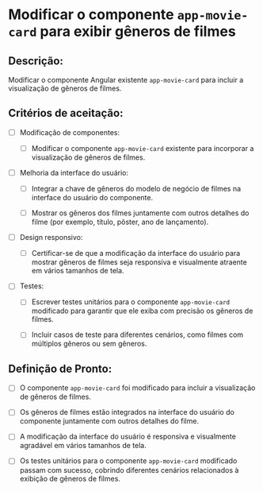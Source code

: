 # Modificar o componente `app-movie-card` para exibir gêneros de filmes

## Descrição:

Modificar o componente Angular existente `app-movie-card` para incluir a visualização de gêneros de filmes.

## Critérios de aceitação:

- [ ] Modificação de componentes:

     - [ ] Modificar o componente `app-movie-card` existente para incorporar a visualização de gêneros de filmes.

- [ ] Melhoria da interface do usuário:

     - [ ] Integrar a chave de gêneros do modelo de negócio de filmes na interface do usuário do componente.

     - [ ] Mostrar os gêneros dos filmes juntamente com outros detalhes do filme (por exemplo, título, pôster, ano de lançamento).

- [ ] Design responsivo:

     - [ ] Certificar-se de que a modificação da interface do usuário para mostrar gêneros de filmes seja responsiva e visualmente atraente em vários tamanhos de tela.

- [ ] Testes:

     - [ ] Escrever testes unitários para o componente `app-movie-card` modificado para garantir que ele exiba com precisão os gêneros de filmes.

     - [ ] Incluir casos de teste para diferentes cenários, como filmes com múltiplos gêneros ou sem gêneros.

## Definição de Pronto:

- [ ] O componente `app-movie-card` foi modificado para incluir a visualização de gêneros de filmes.

- [ ] Os gêneros de filmes estão integrados na interface do usuário do componente juntamente com outros detalhes do filme.

- [ ] A modificação da interface do usuário é responsiva e visualmente agradável em vários tamanhos de tela.

- [ ] Os testes unitários para o componente `app-movie-card` modificado passam com sucesso, cobrindo diferentes cenários relacionados à exibição de gêneros de filmes.
